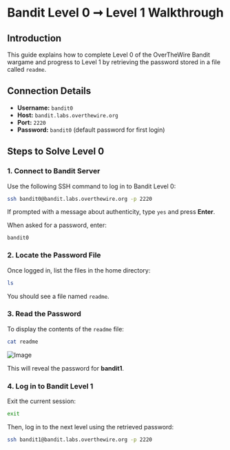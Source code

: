 # Bandit Level 0 ➞ Level 1 Walkthrough

## **Introduction**
This guide explains how to complete Level 0 of the OverTheWire Bandit wargame and progress to Level 1 by retrieving the password stored in a file called `readme`.

## **Connection Details**
- **Username:** `bandit0`
- **Host:** `bandit.labs.overthewire.org`
- **Port:** `2220`
- **Password:** `bandit0` (default password for first login)

## **Steps to Solve Level 0**

### **1. Connect to Bandit Server**
Use the following SSH command to log in to Bandit Level 0:
```bash
ssh bandit0@bandit.labs.overthewire.org -p 2220
```
If prompted with a message about authenticity, type `yes` and press **Enter**.

When asked for a password, enter:
```
bandit0
```

### **2. Locate the Password File**
Once logged in, list the files in the home directory:
```bash
ls
```
You should see a file named `readme`.

### **3. Read the Password**
To display the contents of the `readme` file:
```bash
cat readme
```
![Image](https://github.com/user-attachments/assets/6c90f1ef-87db-4f0f-a76c-e3e9efaf3676)

This will reveal the password for **bandit1**.

### **4. Log in to Bandit Level 1**
Exit the current session:
```bash
exit
```
Then, log in to the next level using the retrieved password:
```bash
ssh bandit1@bandit.labs.overthewire.org -p 2220
```
 
